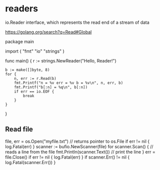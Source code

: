 # readers

io.Reader interface, which represents the read end of a stream of data

https://golang.org/search?q=Read#Global


package main

import (
	"fmt"
	"io"
	"strings"
)

func main() {
	r := strings.NewReader("Hello, Reader!")

	b := make([]byte, 8)
	for {
		n, err := r.Read(b)
		fmt.Printf("n = %v err = %v b = %v\n", n, err, b)
		fmt.Printf("b[:n] = %q\n", b[:n])
		if err == io.EOF {
			break
		}
	}
}



## Read file
  file, err = os.Open("myfile.txt") // returns pointer to os.File
  if err != nil {
    log.Fatal(err)
  }
  scanner := bufio.NewScanner(file)
  for scanner.Scan() { // reads a line from the file
    fmt.Println(scanner.Text()) // print the line
  }
  err = file.Close()
  if err != nil {
    log.Fatal(err)
  }
  if scanner.Err() != nil {
    log.Fatal(scanner.Err())
  }

